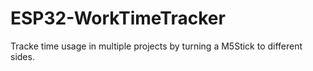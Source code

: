 # ESP32-WorkTimeTracker
Tracke time usage in multiple projects by turning a M5Stick to different sides.
